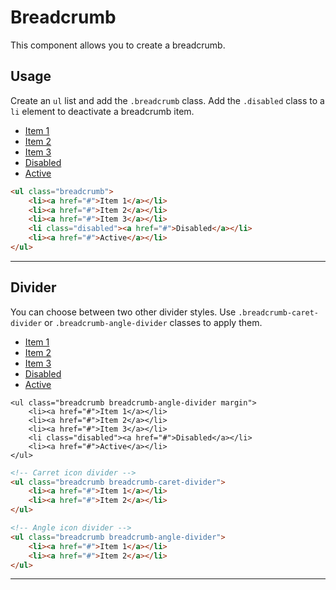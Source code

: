 # Breadcrumb

This component allows you to create a breadcrumb.

## Usage

Create an ```ul``` list and add the ```.breadcrumb``` class. Add the ```.disabled``` class to a ```li``` element to deactivate a breadcrumb item.

<div class="docs-demo">
    <ul class="breadcrumb">
        <li><a href="#">Item 1</a></li>
        <li><a href="#">Item 2</a></li>
        <li><a href="#">Item 3</a></li>
        <li class="disabled"><a href="#">Disabled</a></li>
        <li><a href="#">Active</a></li>
    </ul>
</div>

```html
<ul class="breadcrumb">
    <li><a href="#">Item 1</a></li>
    <li><a href="#">Item 2</a></li>
    <li><a href="#">Item 3</a></li>
    <li class="disabled"><a href="#">Disabled</a></li>
    <li><a href="#">Active</a></li>
</ul>
```

-----------

## Divider

You can choose between two other divider styles. Use ```.breadcrumb-caret-divider``` or ```.breadcrumb-angle-divider``` classes to apply them.

<div class="docs-demo">
    <ul class="breadcrumb breadcrumb-caret-divider">
        <li><a href="#">Item 1</a></li>
        <li><a href="#">Item 2</a></li>
        <li><a href="#">Item 3</a></li>
        <li class="disabled"><a href="#">Disabled</a></li>
        <li><a href="#">Active</a></li>
    </ul>

    <ul class="breadcrumb breadcrumb-angle-divider margin">
        <li><a href="#">Item 1</a></li>
        <li><a href="#">Item 2</a></li>
        <li><a href="#">Item 3</a></li>
        <li class="disabled"><a href="#">Disabled</a></li>
        <li><a href="#">Active</a></li>
    </ul>
</div>

```html
<!-- Carret icon divider -->
<ul class="breadcrumb breadcrumb-caret-divider">
    <li><a href="#">Item 1</a></li>
    <li><a href="#">Item 2</a></li>
</ul>
```

```html
<!-- Angle icon divider -->
<ul class="breadcrumb breadcrumb-angle-divider">
    <li><a href="#">Item 1</a></li>
    <li><a href="#">Item 2</a></li>
</ul>
```

-----------
